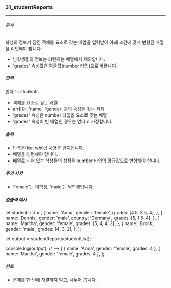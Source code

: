 ### 31_studentReports

***

###### 문제 

학생의 정보가 담긴 객체를 요소로 갖는 배열을 입력받아 아래 조건에 맞게 변형된 배열을 리턴해야 합니다.

- 남학생들의 정보는 리턴하는 배열에서 제외합니다.
- 'grades' 속성값은 평균값(number 타입)으로 바꿉니다.

##### 입력

인자 1 : students
- 객체를 요소로 갖는 배열
- arr[i]는 'name', 'gender' 등의 속성을 갖는 객체
- 'grades' 속성은 number 타입을 요소로 갖는 배열
- 'grades' 속성이 빈 배열인 경우는 없다고 가정합니다.

##### 출력

- 반복문(for, while) 사용은 금지됩니다.
- 배열을 리턴해야 합니다.
- 배열로 되어 있는 학생들의 성적을 number 타입의 평균값으로 변형해야 합니다.

##### 주의 사항

- 'female'는 여학생, 'male'는 남학생입니다.

##### 입출력 예시

let studentList = [
  {
    name: 'Anna',
    gender: 'female',
    grades: [4.5, 3.5, 4],
  },
  {
    name: 'Dennis',
    gender: 'male',
    country: 'Germany',
    grades: [5, 1.5, 4],
  },
  {
    name: 'Martha',
    gender: 'female',
    grades: [5, 4, 4, 3],
  },
  {
    name: 'Brock',
    gender: 'male',
    grades: [4, 3, 2],
  },
];

let output = studentReports(studentList);

console.log(output); // -->
[
  { name: 'Anna', gender: 'female', grades: 4 },
  { name: 'Martha', gender: 'female', grades: 4 },
];

##### 힌트
- 문제를 한 번에 해결하지 말고, 나누어 봅니다.